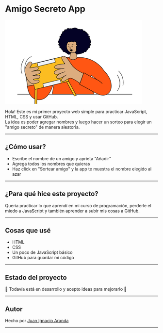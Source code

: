 # Amigo Secreto App

![Portada del proyecto](assets/amigo-secreto.png)

Hola! Este es mi primer proyecto web simple para practicar JavaScript, HTML, CSS y usar GitHub.  
La idea es poder agregar nombres y luego hacer un sorteo para elegir un "amigo secreto" de manera aleatoria.

---

## ¿Cómo usar?

- Escribe el nombre de un amigo y aprieta "Añadir"
- Agrega todos los nombres que quieras
- Haz click en "Sortear amigo" y la app te muestra el nombre elegido al azar

---

## ¿Para qué hice este proyecto?

Quería practicar lo que aprendí en mi curso de programación, perderle el miedo a JavaScript y también aprender a subir mis cosas a GitHub.

---

## Cosas que usé

- HTML
- CSS
- Un poco de JavaScript básico
- GitHub para guardar mi código

---

## Estado del proyecto

🚧 Todavía está en desarrollo y acepto ideas para mejorarlo 🚧

---

## Autor

Hecho por [Juan Ignacio Aranda](https://github.com/JuanIgnacioAranda)

---


